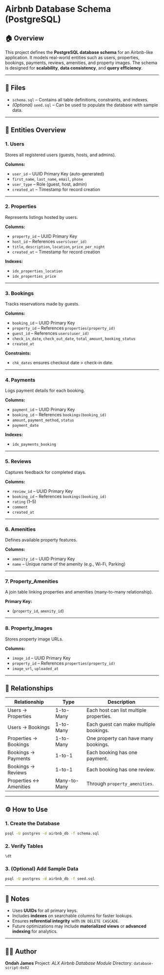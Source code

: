 # Airbnb Database Schema (PostgreSQL)

## 🏠 Overview

This project defines the **PostgreSQL database schema** for an Airbnb-like application.
It models real-world entities such as users, properties, bookings, payments, reviews, amenities, and property images.
The schema is designed for **scalability**, **data consistency**, and **query efficiency**.

---

## 📁 Files

* `schema.sql` – Contains all table definitions, constraints, and indexes.
* *(Optional)* `seed.sql` – Can be used to populate the database with sample data.

---

## 🧩 Entities Overview

### 1. Users

Stores all registered users (guests, hosts, and admins).

**Columns:**

* `user_id` – UUID Primary Key (auto-generated)
* `first_name`, `last_name`, `email`, `phone`
* `user_type` – Role (guest, host, admin)
* `created_at` – Timestamp for record creation

---

### 2. Properties

Represents listings hosted by users.

**Columns:**

* `property_id` – UUID Primary Key
* `host_id` – References `users(user_id)`
* `title`, `description`, `location`, `price_per_night`
* `created_at` – Timestamp for record creation

**Indexes:**

* `idx_properties_location`
* `idx_properties_price`

---

### 3. Bookings

Tracks reservations made by guests.

**Columns:**

* `booking_id` – UUID Primary Key
* `property_id` – References `properties(property_id)`
* `guest_id` – References `users(user_id)`
* `check_in_date`, `check_out_date`, `total_amount`, `booking_status`
* `created_at`

**Constraints:**

* `chk_dates` ensures checkout date > check-in date.

---

### 4. Payments

Logs payment details for each booking.

**Columns:**

* `payment_id` – UUID Primary Key
* `booking_id` – References `bookings(booking_id)`
* `amount`, `payment_method`, `status`
* `payment_date`

**Indexes:**

* `idx_payments_booking`

---

### 5. Reviews

Captures feedback for completed stays.

**Columns:**

* `review_id` – UUID Primary Key
* `booking_id` – References `bookings(booking_id)`
* `rating` (1–5)
* `comment`
* `created_at`

---

### 6. Amenities

Defines available property features.

**Columns:**

* `amenity_id` – UUID Primary Key
* `name` – Unique name of the amenity (e.g., Wi-Fi, Parking)

---

### 7. Property_Amenities

A join table linking properties and amenities (many-to-many relationship).

**Primary Key:**

* (`property_id`, `amenity_id`)

---

### 8. Property_Images

Stores property image URLs.

**Columns:**

* `image_id` – UUID Primary Key
* `property_id` – References `properties(property_id)`
* `image_url`, `uploaded_at`

---

## 🔗 Relationships

| Relationship           | Type         | Description                             |
| ---------------------- | ------------ | --------------------------------------- |
| Users → Properties     | 1-to-Many    | Each host can list multiple properties. |
| Users → Bookings       | 1-to-Many    | Each guest can make multiple bookings.  |
| Properties → Bookings  | 1-to-Many    | One property can have many bookings.    |
| Bookings → Payments    | 1-to-1       | Each booking has one payment.           |
| Bookings → Reviews     | 1-to-1       | Each booking has one review.            |
| Properties ↔ Amenities | Many-to-Many | Through `property_amenities`.           |

---

## ⚙️ How to Use

### 1. Create the Database

```bash
psql -U postgres -d airbnb_db -f schema.sql
```

### 2. Verify Tables

```sql
\dt
```

### 3. (Optional) Add Sample Data

```bash
psql -U postgres -d airbnb_db -f seed.sql
```

---

## 🧠 Notes

* Uses **UUIDs** for all primary keys.
* Includes **indexes** on searchable columns for faster lookups.
* Ensures **referential integrity** with `ON DELETE CASCADE`.
* Future optimizations may include **materialized views** or **advanced indexing** for analytics.

---

## 👨‍💻 Author

**Ondah James**
Project: *ALX Airbnb Database Module*
Directory: `database-script-0x02`
